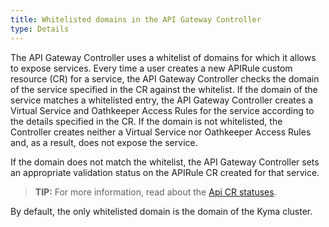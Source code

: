 ```yaml
---
title: Whitelisted domains in the API Gateway Controller
type: Details
---
```


The API Gateway Controller uses a whitelist of domains for which it allows to expose services. Every time a user creates a new APIRule custom resource (CR) for a service, the API Gateway Controller checks the domain of the service specified in the CR against the whitelist. If the domain of the service matches a whitelisted entry, the API Gateway Controller creates a Virtual Service and Oathkeeper Access Rules for the service according to the details specified in the CR. If the domain is not whitelisted, the Controller creates neither a Virtual Service nor Oathkeeper Access Rules and, as a result, does not expose the service.

If the domain does not match the whitelist, the API Gateway Controller sets an appropriate validation status on the APIRule CR created for that service.

>**TIP:** For more information, read about the [Api CR statuses](#custom-resource-api-rule-status-codes).

By default, the only whitelisted domain is the domain of the Kyma cluster.
